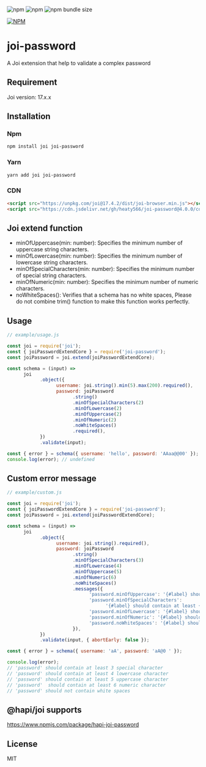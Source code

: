 ![npm](https://img.shields.io/npm/v/joi-password)
![npm](https://img.shields.io/npm/dw/joi-password)
![npm bundle size](https://img.shields.io/bundlephobia/min/joi-password)

[![NPM](https://nodei.co/npm/joi-password.png)](https://nodei.co/npm/joi-password/)

# joi-password

A Joi extension that help to validate a complex password

## Requirement

Joi version: 17.x.x

## Installation

### Npm

```sh
npm install joi joi-password
```

### Yarn

```sh
yarn add joi joi-password
```

### CDN

```html
<script src="https://unpkg.com/joi@17.4.2/dist/joi-browser.min.js"></script>
<script src="https://cdn.jsdelivr.net/gh/heaty566/joi-password@4.0.0/cdn/joi-password.min.js"></script>
```

## Joi extend function

- minOfUppercase(min: number): Specifies the minimum number of uppercase string characters.
- minOfLowercase(min: number): Specifies the minimum number of lowercase string characters.
- minOfSpecialCharacters(min: number): Specifies the minimum number of special string characters.
- minOfNumeric(min: number): Specifies the minimum number of numeric characters.
- noWhiteSpaces(): Verifies that a schema has no white spaces, Please do not combine trim() function to make this function works perfectly.

## Usage

```js
// example/usage.js

const joi = require('joi');
const { joiPasswordExtendCore } = require('joi-password');
const joiPassword = joi.extend(joiPasswordExtendCore);

const schema = (input) =>
      joi
            .object({
                  username: joi.string().min(5).max(200).required(),
                  password: joiPassword
                        .string()
                        .minOfSpecialCharacters(2)
                        .minOfLowercase(2)
                        .minOfUppercase(2)
                        .minOfNumeric(2)
                        .noWhiteSpaces()
                        .required(),
            })
            .validate(input);

const { error } = schema({ username: 'hello', password: 'AAaa@@00' });
console.log(error); // undefined
```

## Custom error message

```js
// example/custom.js

const joi = require('joi');
const { joiPasswordExtendCore } = require('joi-password');
const joiPassword = joi.extend(joiPasswordExtendCore);

const schema = (input) =>
      joi
            .object({
                  username: joi.string().required(),
                  password: joiPassword
                        .string()
                        .minOfSpecialCharacters(3)
                        .minOfLowercase(4)
                        .minOfUppercase(5)
                        .minOfNumeric(6)
                        .noWhiteSpaces()
                        .messages({
                              'password.minOfUppercase': '{#label} should contain at least {#min} uppercase character',
                              'password.minOfSpecialCharacters':
                                    '{#label} should contain at least {#min} special character',
                              'password.minOfLowercase': '{#label} should contain at least {#min} lowercase character',
                              'password.minOfNumeric': '{#label} should contain at least {#min} numeric character',
                              'password.noWhiteSpaces': '{#label} should not contain white spaces',
                        }),
            })
            .validate(input, { abortEarly: false });

const { error } = schema({ username: 'aA', password: 'aA@0 ' });

console.log(error);
// 'password' should contain at least 3 special character
// 'password' should contain at least 4 lowercase character
// 'password' should contain at least 5 uppercase character
// 'password'  should contain at least 6 numeric character
// 'password' should not contain white spaces
```

## @hapi/joi supports

https://www.npmjs.com/package/hapi-joi-password

## License

MIT
